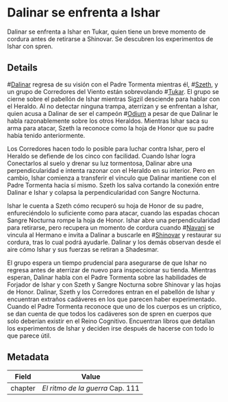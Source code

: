 # Dalinar se enfrenta a Ishar
Dalinar se enfrenta a Ishar en Tukar, quien tiene un breve momento de cordura antes de retirarse a Shinovar. Se descubren los experimentos de Ishar con spren.

## Details
#[Dalinar](characters/dalinar) regresa de su visión con el Padre Tormenta mientras él, #[Szeth](characters/szeth), y un grupo de Corredores del Viento están sobrevolando #[Tukar](locations/tukar). El grupo se cierne sobre el pabellón de Ishar mientras Sigzil desciende para hablar con el Heraldo. Al no detectar ninguna trampa, aterrizan y se enfrentan a Ishar, quien acusa a Dalinar de ser el campeón #[Odium](characters/odium) a pesar de que Dalinar le habla razonablemente sobre los otros Heraldos. Mientras Ishar saca su arma para atacar, Szeth la reconoce como la hoja de Honor que su padre había tenido anteriormente.

Los Corredores hacen todo lo posible para luchar contra Ishar, pero el Heraldo se defiende de los cinco con facilidad. Cuando Ishar logra Conectarlos al suelo y drenar su luz tormentosa, Dalinar abre una perpendicularidad e intenta razonar con el Heraldo en su interior. Pero en cambio, Ishar comienza a transferir el vínculo que Dalinar mantiene con el Padre Tormenta hacia sí mismo. Szeth los salva cortando la conexión entre Dalinar e Ishar y colapsa la perpendicularidad con Sangre Nocturna.

Ishar le cuenta a Szeth cómo recuperó su hoja de Honor de su padre, enfureciéndolo lo suficiente como para atacar, cuando las espadas chocan Sangre Nocturna rompe la hoja de Honor. Ishar abre una perpendicularidad para retirarse, pero recupera un momento de cordura cuando #[Navani](characters/navani) se vincula al Hermano e invita a Dalinar a buscarle en #[Shinovar](locations/shinovar) y restaurar su cordura, tras lo cual podrá ayudarle. Dalinar y los demás observan desde el aire cómo Ishar y sus fuerzas se retiran a Shadesmar.

El grupo espera un tiempo prudencial para asegurarse de que Ishar no regresa antes de aterrizar de nuevo para inspeccionar su tienda. Mientras esperan, Dalinar habla con el Padre Tormenta sobre las habilidades de Forjador de Ishar y con Szeth y Sangre Nocturna sobre Shinovar y las hojas de Honor. Dalinar, Szeth y los Corredores entran en el pabellón de Ishar y encuentran extraños cadáveres en los que parecen haber experimentado. Cuando el Padre Tormenta reconoce que uno de los cuerpos es un críptico, se dan cuenta de que todos los cadáveres son de spren en cuerpos que solo deberían existir en el Reino Cognitivo. Encuentran libros que detallan los experimentos de Ishar y deciden irse después de hacerse con todo lo que parece útil.

## Metadata
| Field | Value |
| ----- | ----- |
| chapter | *El ritmo de la guerra* Cap. 111|
